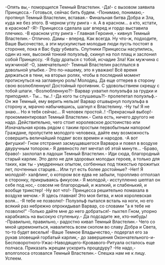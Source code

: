   -Опять вы,- поморщился Темный Властелин.
-Да!- с вызовом заявила Принцесса.- Готовься, сейчас бить будем.
-Понимаю, понимаю,- протянул Темный Властелин, вставая.- Финальная битва Добра и Зла, куда же без этого. В черном углу ринга - я. А в красном... а кто, кстати, в красном?
-Я!- Принцесса сделала шаг вперед и гордо выставила плечико.
-В красном углу ринга - Главная Героиня,- кивнул Темный Властелин.- Отлично. Дамы - вперед. Как всегда. Ну что-ж, подходите, Ваше Высочество, а эти мускулистые молодые люди пусть постоят в сторонке, пока я Вас буду убивать.
Спутники Принцессы насупились, один из них, высокий тонкий полуэльф, скинул на пол плащ и заслонил собой Принцессу.
-Я буду драться с тобой, исчадие Зла! Как мужчина с мужчиной!
-О, замечательно!- Темный Властелин расплылся в довольной улыбке.- Это по-нашему, это я уважаю! Всё время держаться в тени, на вторых ролях, чтобы в последний момент протиснуться на заглавную роль! Молодец. Да еще оттерев в сторону свою возлюбленную! Достойный противник. С удовольствием скрещу с тобой шпаги.
-Возлюбленную?!- Варвар ухватил полуэльфа за грудки и приподнял.- Ты... ты..!
-Да кого ты слушаешь?!- пролепетал полуэльф.- Он же Темный, ему верить нельзя!
Варвар отшвырнул полуэльфа в сторону и, мрачно набычившись, шагнул к Властелину.
-Ну ты! Я не знаю... Но я тебя сейчас... Я человек простой..!
-Прекрасный выбор!- прокомментировал Темный Властелин.- Сила есть, ничего другого не надо. Действительно, чего стоит королевское достоинство или Изначальная кровь рядом с таким простым первобытным напором! Граждане, пропустите молодого человека, дайте ему возможность совершить величайший подвиг всех времен и народов.
-А вот фигушки!- Гном отстранил засмущавшегося Варвара и повел в воздухе двуручным топором.- Я девяносто лет мечтал об этой минуте...
-Браво, браво!- захлопал в ладоши Темный Властелин.- Иди сюда, благородный старый карлик. Это дело не для здоровых молодых героев, а только для таких, как ты - умудренных опытом, согбенных под тяжестью прожитых лет, почтенных старцев... Или тут есть более достойные?
-Нет! Я молодой!- халфлинг, о котором все едва не забыли, торопливо отползал в сторонку, прикрываясь фикусом.- Я молодой,- исступленно шептал он себе под нос,- совсем не благородный, и жалкий, и слабенький, и вообще трикстер!
-Ну вот что!- Принцесса решительно помахала в воздухе мечом.- Я здесь главная! Это моя битва, и моя королевская воля...
-Я тебе не позволю!- Полуэльф пытался всталь на ноги, но его всякий раз небрежно опрокидывал Варвар, со словами "а я тебе не позволю!"
-Только дайте мне до него добраться!- пыхтел Гном, упорно карабкаясь на высокую ступеньку.- Да подсадите же, кто-нибудь!
-Правильно, правильно,- радостно кивал Темный Властелин.- Чего со мной церемониться, навалитесь всем скопом во славу Добра и Света, то-то будет веселья!
-Ваше Темное Владычество,- подергал его за рукав зловещий горбатый карлик,- до завершения Окончательного-и-Бесповоротного-Ужас-Наводящего-Кровавого-Ритуала осталось еще полчаса. Приказать жрецам ускорить процедуру?
-Не надо,- вполголоса отозвался Темный Властелин.- Спешка нам не к лицу. Успеем.      